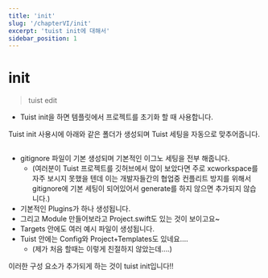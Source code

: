 ```yaml
---
title: 'init'
slug: '/chapterVI/init'
excerpt: 'tuist init에 대해서'
sidebar_position: 1
---
```


# init
> tuist edit
> 
- Tuist init을 하면 템플릿에서 프로젝트를 초기화 할 때 사용합니다.

Tuist init 사용시에 아래와 같은 폴더가 생성되며 Tuist 세팅을 자동으로 맞추어줍니다.

<img src="https://i.imghippo.com/files/m4Ouc1722865725.png" alt="" border="0"/>

- gitignore 파일이 기본 생성되며 기본적인 이그노 세팅을 전부 해줍니다.
    - (여러분이 Tuist 프로젝트를 깃허브에서 많이 보았다면 주로 xcworkspace를 자주 보시지 못했을 텐데 이는 개발자들간의 협업중 컨플리트 방지를 위해서 gitignore에 기본 세팅이 되어있어서 generate를 하지 않으면 추가되지 않습니다.)
- 기본적인 Plugins가 하나 생성됩니다.
- 그리고 Module 만들어보라고 Project.swift도 있는 것이 보이고요~
- Targets 안에도 여러 예시 파일이 생성됩니다.
- Tuist 안에는 Config와 Project+Templates도 있네요….
    - (제가 처음 할때는 이렇게 친절하지 않았는데….)

이러한 구성 요소가 추가되게 하는 것이 tuist init입니다!!